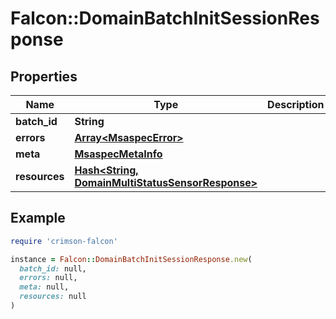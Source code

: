 # Falcon::DomainBatchInitSessionResponse

## Properties

| Name | Type | Description | Notes |
| ---- | ---- | ----------- | ----- |
| **batch_id** | **String** |  |  |
| **errors** | [**Array&lt;MsaspecError&gt;**](MsaspecError.md) |  |  |
| **meta** | [**MsaspecMetaInfo**](MsaspecMetaInfo.md) |  |  |
| **resources** | [**Hash&lt;String, DomainMultiStatusSensorResponse&gt;**](DomainMultiStatusSensorResponse.md) |  |  |

## Example

```ruby
require 'crimson-falcon'

instance = Falcon::DomainBatchInitSessionResponse.new(
  batch_id: null,
  errors: null,
  meta: null,
  resources: null
)
```

